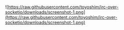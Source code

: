 ![https://raw.githubusercontent.com/toyoshim/irc-over-socketio/downloads/screenshot-1.png](https://raw.githubusercontent.com/toyoshim/irc-over-socketio/downloads/screenshot-1.png)
